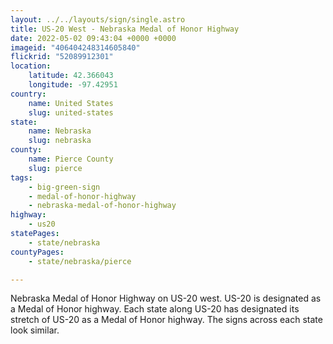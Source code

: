 ```yaml
---
layout: ../../layouts/sign/single.astro
title: US-20 West - Nebraska Medal of Honor Highway
date: 2022-05-02 09:43:04 +0000 +0000
imageid: "406404248314605840"
flickrid: "52089912301"
location:
    latitude: 42.366043
    longitude: -97.42951
country:
    name: United States
    slug: united-states
state:
    name: Nebraska
    slug: nebraska
county:
    name: Pierce County
    slug: pierce
tags:
    - big-green-sign
    - medal-of-honor-highway
    - nebraska-medal-of-honor-highway
highway:
    - us20
statePages:
    - state/nebraska
countyPages:
    - state/nebraska/pierce

---
```

Nebraska Medal of Honor Highway on US-20 west.  US-20 is designated as a Medal of Honor highway.  Each state along US-20 has designated its stretch of US-20 as a Medal of Honor highway.  The signs across each state look similar.